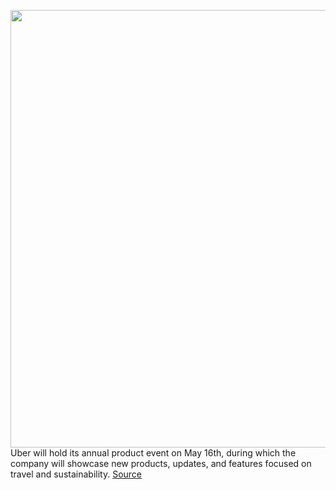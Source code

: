 <img src='https://cdn.vox-cdn.com/thumbor/hj0ZRDMioT9Si54ISC5Dc7nJE4s=/0x0:2040x1360/1200x800/filters:focal(857x517:1183x843)/cdn.vox-cdn.com/uploads/chorus_image/image/70695683/acastro_180927_1777_uber_0002.0.jpg' width='700px' /><br/>
Uber will hold its annual product event on May 16th, during which the company will showcase new products, updates, and features focused on travel and sustainability.
<a href='https://www.theverge.com/2022/3/31/23005307/uber-go-get-2022-product-event-date'> Source <a/>